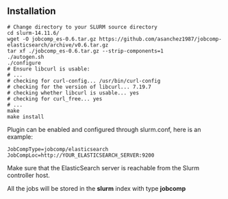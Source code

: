 ## Installation

    # Change directory to your SLURM source directory
    cd slurm-14.11.6/
    wget -O jobcomp_es-0.6.tar.gz https://github.com/asanchez1987/jobcomp-elasticsearch/archive/v0.6.tar.gz
    tar xf ./jobcomp_es-0.6.tar.gz --strip-components=1
    ./autogen.sh
    ./configure
    # Ensure libcurl is usable:
    # ...
    # checking for curl-config... /usr/bin/curl-config
    # checking for the version of libcurl... 7.19.7
    # checking whether libcurl is usable... yes
    # checking for curl_free... yes
    # ...
    make
    make install


Plugin can be enabled and configured through slurm.conf, here is an example:

    JobCompType=jobcomp/elasticsearch
    JobCompLoc=http://YOUR_ELASTICSEARCH_SERVER:9200

Make sure that the ElasticSearch server is reachable from the Slurm controller host.

All the jobs will be stored in the **slurm** index with type **jobcomp**
